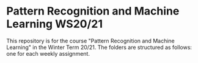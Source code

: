 # Pattern Recognition and Machine Learning WS20/21
This repository is for the course "Pattern Recognition and Machine Learning" in the Winter Term 20/21.
The folders are structured as follows: one for each weekly assignment.
